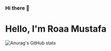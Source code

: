 ### Hi there 👋
<!-- [![GitHub Streak](https://github-readme-streak-stats.herokuapp.com?user=RoaaMustafa&theme=radical&background=0D3240)](https://git.io/streak-stats) -->

<!-- [![Anurag's GitHub stats](https://github-readme-stats.vercel.app/api?username=RoaaMustafa)](https://github.com/anuraghazra/github-readme-stats) -->

# Hello, I'm Roaa Mustafa 
![Anurag's GitHub stats](https://github-readme-stats.vercel.app/api?username=RoaaMustafa&show_icons=true&theme=radical)


<!-- [![Top Langs](https://github-readme-stats.vercel.app/api/top-langs/?username=RoaaMustafa)](https://github.com/anuraghazra/github-readme-stats) -->

<!--
**RoaaMustafa/Roaa** is a ✨ _special_ ✨ repository because its `README.md` (this file) appears on your GitHub profile.
